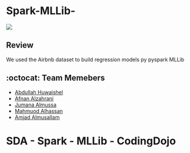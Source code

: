 # Spark-MLLib-

<img src="https://drive.google.com/uc?export=view&id=1o_DUn8VnNiKN1wUypkKMVIWfvAwkcGFp"/>

## Review
We used the Airbnb dataset to build regression models py pyspark MLLib

## :octocat:	Team Memebers

- [Abdullah Huwaishel](https://github.com/hush966)
- [Afnan Alzahrani](https://github.com/AfnanAlzahrani)
- [Jumana Almussa](https://github.com/jumana0)
- [Mahmuod Alhassan](https://github.com/alhassanm)
- [Amjad Almusallam](https://github.com/ASM650)



# SDA - Spark - MLLib - CodingDojo 

